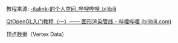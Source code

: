 教程来源: 
[-italink-的个人空间_哔哩哔哩_bilibili](https://space.bilibili.com/18676598/article)


[QtOpenGL入门教程（一）—— 图形渲染管线 - 哔哩哔哩 (bilibili.com)](https://www.bilibili.com/read/cv10421402)


顶点数据（Vertex Data）
